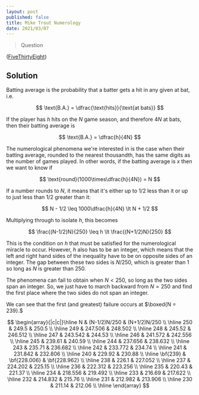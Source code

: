 ```yaml
---
layout: post
published: false
title: Mike Trout Numerology
date: 2021/03/07
---
```


>Question

<!--more-->

([FiveThirtyEight](URL))

## Solution

Batting average is the probability that a batter gets a hit in any given at bat, i.e.

$$ \text{B.A.} = \dfrac{\text{hits}}{\text{at bats}} $$

If the player has $h$ hits on the $N$ game season, and therefore $4N$ at bats, then their batting average is

$$ \text{B.A.} = \dfrac{h}{4N} $$ 

The numerological phenomena we're interested in is the case when their batting average, rounded to the nearest thousandth, has the same digits as the number of games played. In other words, if the batting average is $x$ then we want to know if

$$ \text{round}(1000\times\dfrac{h}{4N}) = N $$

If a number rounds to $N,$ it means that it's either up to $1/2$ less than it or up to just less than $1/2$ greater than it:

$$ N - 1/2 \leq 1000\dfrac{h}{4N} \lt N + 1/2 $$

Multiplying through to isolate $h,$ this becomes

$$ \frac{(N-1/2)N}{250} \leq h \lt \frac{(N+1/2)N}{250} $$

This is the condition on $h$ that must be satisfied for the numerological miracle to occur. However, $h$ also has to be an integer, which means that the left and right hand sides of the inequality have to be on opposite sides of an integer. The gap between these two sides is $N/250,$ which is greater than $1$ so long as $N$ is greater than $250.$ 

The phenomena can fail to obtain when $N \lt 250$, so long as the two sides span an integer. So, we just have to march backward from $N=250$ and find the first place where the two sides do not span an integer.

We can see that the first (and greatest) failure occurs at $\boxed{N = 239}.$

$$
\begin{array}{|c|c|}\hline
N & (N-1/2)N/250 & (N+1/2)N/250 \\ \hline
250 & 249.5 & 250.5 \\ \hline
249 & 247.506 & 248.502 \\ \hline
248 & 245.52 & 246.512 \\ \hline
247 & 243.542 & 244.53 \\ \hline
246 & 241.572 & 242.556 \\ \hline
245 & 239.61 & 240.59 \\ \hline
244 & 237.656 & 238.632 \\ \hline
243 & 235.71 & 236.682 \\ \hline
242 & 233.772 & 234.74 \\ \hline
241 & 231.842 & 232.806 \\ \hline
240 & 229.92 & 230.88 \\ \hline
\bf{239} & \bf{228.006} & \bf{228.962} \\ \hline
238 & 226.1 & 227.052 \\ \hline
237 & 224.202 & 225.15 \\ \hline
236 & 222.312 & 223.256 \\ \hline
235 & 220.43 & 221.37 \\ \hline
234 & 218.556 & 219.492 \\ \hline
233 & 216.69 & 217.622 \\ \hline
232 & 214.832 & 215.76 \\ \hline
231 & 212.982 & 213.906 \\ \hline
230 & 211.14 & 212.06 \\ \hline
\end{array}
$$



<br>

